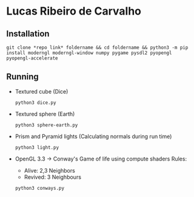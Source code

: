 Lucas Ribeiro de Carvalho
======

Installation
------

`git clone *repo link* foldername && cd foldername && python3 -m pip install moderngl moderngl-window numpy pygame pysdl2 pyopengl pyopengl-accelerate`

Running
------
+ Textured cube (Dice)

   `python3 dice.py`

+ Textured sphere (Earth)

   `python3 sphere-earth.py`

+ Prism and Pyramid lights (Calculating normals during run time)

   `python3 light.py`

+ OpenGL 3.3 -> Conway's Game of life using compute shaders 
    Rules:
  * Alive: 2,3 Neighbors
  * Revived: 3 Neighbours

   `python3 conways.py`
